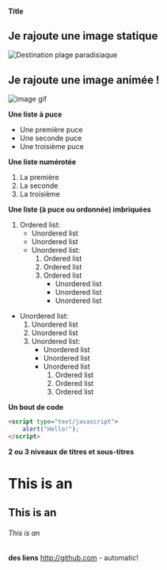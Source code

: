 #### Title
## Je rajoute une image statique
![Destination plage paradisiaque](https://www.voyageavecnous.fr/wp-content/uploads/2015/01/plage-paradisiaque-maldives.jpg)

## Je rajoute une image animée !  
![image gif](https://i.giphy.com/media/l4pTfx2qLszoacZRS/giphy.webp)


**Une liste à puce**

* Une première puce
* Une seconde puce
* Une troisième puce

**Une liste numérotée**

1. La première
2. La seconde
3. La troisième


**Une liste (à puce ou ordonnée) imbriquées**
1. Ordered list:
    * Unordered list
    * Unordered list
    * Unordered list:
        1. Ordered list
        2. Ordered list
        3. Ordered list
            * Unordered list
            * Unordered list
            * Unordered list

* Unordered list:
    1. Unordered list
    2. Unordered list
    3. Unordered list:
        * Unordered list
        * Unordered list
        * Unordered list
            1. Ordered list
            2. Ordered list
            3. Ordered list

**Un bout de code**

```HTML
<script type="text/javascript">
    alert("Hello!");
</script>
```

**2 ou 3 niveaux de titres et sous-titres**

# This is an
## This is an
###### This is an

**des liens**
http://github.com - automatic!
